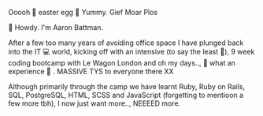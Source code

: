 Ooooh 🥚 easter egg 🥚 Yummy. Gief Moar Plos
 
 👋 Howdy. I'm Aaron Battman.

 After a few too many years of avoiding office space I have plunged back into the IT 💻 world, kicking off with an intensive (to say the least 👀), 9 week coding bootcamp with Le Wagon London and oh my days.., 🤯 what an experience 🥳 .  MASSIVE TYS to everyone there XX
 
 Although primarily through the camp we have learnt Ruby, Ruby on Rails, SQL, PostgreSQL, HTML, SCSS and JavaScript (forgetting to mentioon a few more tbh), I now just want more.., NEEEED more.

<!--
**akbattman/akbattman** is a ✨ _special_ ✨ repository because its `README.md` (this file) appears on your GitHub profile.

Here are some ideas to get you started:

- 🔭 I’m currently working on ...
- 🌱 I’m currently learning ...
- 👯 I’m looking to collaborate on ...
- 🤔 I’m looking for help with ...
- 💬 Ask me about ...
- 📫 How to reach me: ...
- 😄 Pronouns: ...
- ⚡ Fun fact: ...
-->
